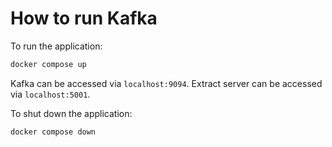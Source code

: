 # How to run Kafka
To run the application:
```bash
docker compose up
```
Kafka can be accessed via `localhost:9094`. Extract server can be accessed via `localhost:5001`.

To shut down the application:
```bash
docker compose down
```
